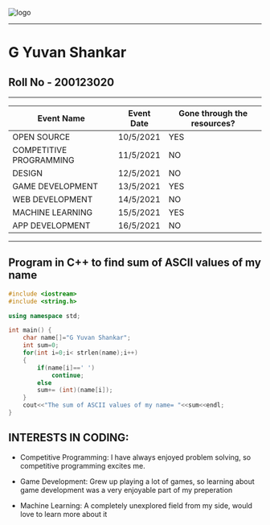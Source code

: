![logo](https://github.com/codingiitg/open_source_submission/blob/main/coding-club%20logo.png?raw=true)
***
# **G Yuvan Shankar**
## Roll No - 200123020
***
|Event Name|Event Date|Gone through the resources?|
|---|---|---|
|OPEN SOURCE|10/5/2021|YES|
|COMPETITIVE PROGRAMMING|11/5/2021|NO|
|DESIGN|12/5/2021|NO|
|GAME DEVELOPMENT|13/5/2021|YES|
|WEB DEVELOPMENT|14/5/2021|NO|
|MACHINE LEARNING|15/5/2021|YES|
|APP DEVELOPMENT|16/5/2021|NO|
***
## Program in C++ to find sum of ASCII values of my name
``` C++
#include <iostream>
#include <string.h>

using namespace std;

int main() {
    char name[]="G Yuvan Shankar";
    int sum=0;
    for(int i=0;i< strlen(name);i++)
    {
        if(name[i]==' ')
            continue;
        else
        sum+= (int)(name[i]);
    }
    cout<<"The sum of ASCII values of my name= "<<sum<<endl;
}
```
## INTERESTS IN CODING:
* Competitive Programming:
    I have always enjoyed problem solving, so competitive programming excites me.

* Game Development:
    Grew up playing a lot of games, so learning about game development was a very enjoyable part
    of my preperation

* Machine Learning:
  A completely unexplored field from my side, would love to learn more about it  